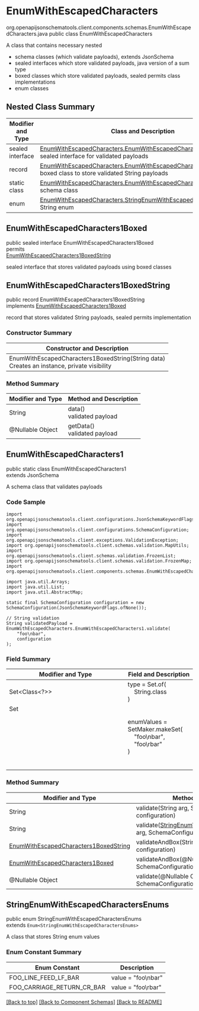 # EnumWithEscapedCharacters
org.openapijsonschematools.client.components.schemas.EnumWithEscapedCharacters.java
public class EnumWithEscapedCharacters<br>

A class that contains necessary nested
- schema classes (which validate payloads), extends JsonSchema
- sealed interfaces which store validated payloads, java version of a sum type
- boxed classes which store validated payloads, sealed permits class implementations
- enum classes

## Nested Class Summary
| Modifier and Type | Class and Description |
| ----------------- | ---------------------- |
| sealed interface | [EnumWithEscapedCharacters.EnumWithEscapedCharacters1Boxed](#enumwithescapedcharacters1boxed)<br> sealed interface for validated payloads |
| record | [EnumWithEscapedCharacters.EnumWithEscapedCharacters1BoxedString](#enumwithescapedcharacters1boxedstring)<br> boxed class to store validated String payloads |
| static class | [EnumWithEscapedCharacters.EnumWithEscapedCharacters1](#enumwithescapedcharacters1)<br> schema class |
| enum | [EnumWithEscapedCharacters.StringEnumWithEscapedCharactersEnums](#stringenumwithescapedcharactersenums)<br>String enum |

## EnumWithEscapedCharacters1Boxed
public sealed interface EnumWithEscapedCharacters1Boxed<br>
permits<br>
[EnumWithEscapedCharacters1BoxedString](#enumwithescapedcharacters1boxedstring)

sealed interface that stores validated payloads using boxed classes

## EnumWithEscapedCharacters1BoxedString
public record EnumWithEscapedCharacters1BoxedString<br>
implements [EnumWithEscapedCharacters1Boxed](#enumwithescapedcharacters1boxed)

record that stores validated String payloads, sealed permits implementation

### Constructor Summary
| Constructor and Description |
| --------------------------- |
| EnumWithEscapedCharacters1BoxedString(String data)<br>Creates an instance, private visibility |

### Method Summary
| Modifier and Type | Method and Description |
| ----------------- | ---------------------- |
| String | data()<br>validated payload |
| @Nullable Object | getData()<br>validated payload |

## EnumWithEscapedCharacters1
public static class EnumWithEscapedCharacters1<br>
extends JsonSchema

A schema class that validates payloads

### Code Sample
```
import org.openapijsonschematools.client.configurations.JsonSchemaKeywordFlags;
import org.openapijsonschematools.client.configurations.SchemaConfiguration;
import org.openapijsonschematools.client.exceptions.ValidationException;
import org.openapijsonschematools.client.schemas.validation.MapUtils;
import org.openapijsonschematools.client.schemas.validation.FrozenList;
import org.openapijsonschematools.client.schemas.validation.FrozenMap;
import org.openapijsonschematools.client.components.schemas.EnumWithEscapedCharacters;

import java.util.Arrays;
import java.util.List;
import java.util.AbstractMap;

static final SchemaConfiguration configuration = new SchemaConfiguration(JsonSchemaKeywordFlags.ofNone());

// String validation
String validatedPayload = EnumWithEscapedCharacters.EnumWithEscapedCharacters1.validate(
    "foo\nbar",
    configuration
);
```

### Field Summary
| Modifier and Type | Field and Description |
| ----------------- | ---------------------- |
| Set<Class<?>> | type = Set.of(<br/>&nbsp;&nbsp;&nbsp;&nbsp;String.class<br/>)<br/> |
| Set<Object> | enumValues = SetMaker.makeSet(<br>&nbsp;&nbsp;&nbsp;&nbsp;"foo\nbar",<br>&nbsp;&nbsp;&nbsp;&nbsp;"foo\rbar"<br>)<br> |

### Method Summary
| Modifier and Type | Method and Description |
| ----------------- | ---------------------- |
| String | validate(String arg, SchemaConfiguration configuration) |
| String | validate([StringEnumWithEscapedCharactersEnums](#stringenumwithescapedcharactersenums) arg, SchemaConfiguration configuration) |
| [EnumWithEscapedCharacters1BoxedString](#enumwithescapedcharacters1boxedstring) | validateAndBox(String arg, SchemaConfiguration configuration) |
| [EnumWithEscapedCharacters1Boxed](#enumwithescapedcharacters1boxed) | validateAndBox(@Nullable Object arg, SchemaConfiguration configuration) |
| @Nullable Object | validate(@Nullable Object arg, SchemaConfiguration configuration) |

## StringEnumWithEscapedCharactersEnums
public enum StringEnumWithEscapedCharactersEnums<br>
extends `Enum<StringEnumWithEscapedCharactersEnums>`

A class that stores String enum values

### Enum Constant Summary
| Enum Constant | Description |
| ------------- | ----------- |
| FOO_LINE_FEED_LF_BAR | value = "foo\nbar" |
| FOO_CARRIAGE_RETURN_CR_BAR | value = "foo\rbar" |

[[Back to top]](#top) [[Back to Component Schemas]](../../../README.md#Component-Schemas) [[Back to README]](../../../README.md)
